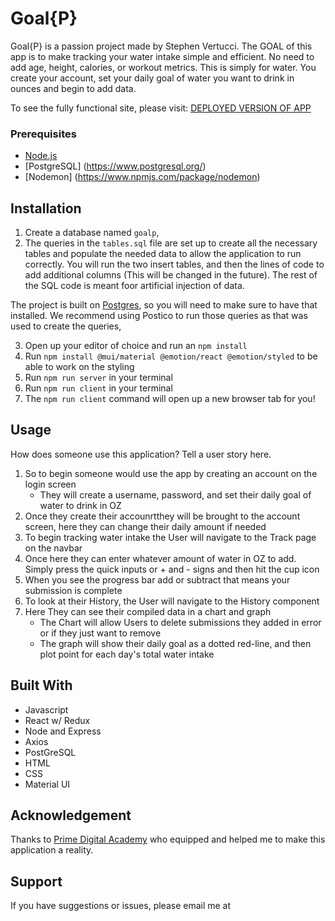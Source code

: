 # Goal{P}

Goal{P} is a passion project made by Stephen Vertucci. The GOAL of this app 
is to make tracking your water intake simple and efficient. No need to add age, height, 
calories, or workout metrics. This is simply for water. You create your account, set your 
daily goal of water you want to drink in ounces and begin to add data. 

To see the fully functional site, please visit: [DEPLOYED VERSION OF APP](www.heroku.com)

<!-- ## Screen Shot

Include one or two screen shots of your project here (optional). Remove if unused. -->

### Prerequisites

- [Node.js](https://nodejs.org/en/)
- [PostgreSQL] (https://www.postgresql.org/)
- [Nodemon] (https://www.npmjs.com/package/nodemon)

## Installation

1. Create a database named `goalp`,
2. The queries in the `tables.sql` file are set up to create all the necessary tables and populate the needed data to allow the application to run correctly. You will run the two insert tables, and then the lines of code to add additional columns (This will be changed in the future). The rest of the SQL code is meant foor artificial injection of data. 

The project is built on [Postgres](https://www.postgresql.org/download/), so you will need to make sure to have that installed. We recommend using Postico to run those queries as that was used to create the queries, 


3. Open up your editor of choice and run an `npm install`
4. Run `npm install @mui/material @emotion/react @emotion/styled` to be able to work on the styling
5. Run `npm run server` in your terminal
6. Run `npm run client` in your terminal
7. The `npm run client` command will open up a new browser tab for you!
 

## Usage
How does someone use this application? Tell a user story here.

1. So to begin someone would use the app by creating an account on the login screen
    - They will create a username, password, and set their daily goal of water to drink in OZ
2. Once they create their accounrtthey will be brought to the account screen, here they can change their daily amount if needed
3. To begin tracking water intake the User will navigate to the Track page on the navbar
4. Once here they can enter whatever amount of water in OZ to add. Simply press the quick inputs or + and - signs and then hit the cup icon
5. When you see the progress bar add or subtract that means your submission is complete
6. To look at their History, the User will navigate to the History component
7. Here They can see their compiled data in a chart and graph
    - The Chart will allow Users to delete submissions they added in error or if they just want to remove
    - The graph will show their daily goal as a dotted red-line, and then plot point for each day's total water intake


## Built With

- Javascript 
- React w/ Redux 
- Node and Express 
- Axios
- PostGreSQL
- HTML
- CSS
- Material UI 

<!-- ## License -->
<!-- [MIT](https://choosealicense.com/licenses/mit/)

_Note, include this only if you have a license file. GitHub will generate one for you if you want!_ -->

## Acknowledgement
Thanks to [Prime Digital Academy](www.primeacademy.io) who equipped and helped me to make this application a reality.


## Support
If you have suggestions or issues, please email me at


























<!-- # Goal{P

}
This version uses React, Redux, Express, Passport, and PostgreSQL (a full list of dependencies can be found in `package.json`).


## Prerequisites

Before you get started, make sure you have the following software installed on your computer:

- [Node.js](https://nodejs.org/en/)
- [PostrgeSQL](https://www.postgresql.org/)
- [Nodemon](https://nodemon.io/)

## Create database and table

Create a new database called `prime_app` and create a `user` table:

```SQL
CREATE TABLE "user" (
    "id" SERIAL PRIMARY KEY,
    "username" VARCHAR (80) UNIQUE NOT NULL,
    "password" VARCHAR (1000) NOT NULL
);
```

If you would like to name your database something else, you will need to change `prime_app` to the name of your new database name in `server/modules/pool.js`

## Development Setup Instructions

- Run `npm install`
- Create a `.env` file at the root of the project and paste this line into the file:
  ```
  SERVER_SESSION_SECRET=superDuperSecret
  ```
  While you're in your new `.env` file, take the time to replace `superDuperSecret` with some long random string like `25POUbVtx6RKVNWszd9ERB9Bb6` to keep your application secure. Here's a site that can help you: [https://passwordsgenerator.net/](https://passwordsgenerator.net/). If you don't do this step, create a secret with less than eight characters, or leave it as `superDuperSecret`, you will get a warning.
- Start postgres if not running already by using `brew services start postgresql`
- Run `npm run server`
- Run `npm run client`
- Navigate to `localhost:3000`

## Debugging

To debug, you will need to run the client-side separately from the server. Start the client by running the command `npm run client`. Start the debugging server by selecting the Debug button.

![VSCode Toolbar](documentation/images/vscode-toolbar.png)

Then make sure `Launch Program` is selected from the dropdown, then click the green play arrow.

![VSCode Debug Bar](documentation/images/vscode-debug-bar.png)

## Testing Routes with Postman

To use Postman with this repo, you will need to set up requests in Postman to register a user and login a user at a minimum.

Keep in mind that once you using the login route, Postman will manage your session cookie for you just like a browser, ensuring it is sent with each subsequent request. If you delete the `localhost` cookie in Postman, it will effectively log you out.

1. Start the server - `npm run server`
2. Import the sample routes JSON file [v2](./PostmanPrimeSoloRoutesv2.json) by clicking `Import` in Postman. Select the file.
3. Click `Collections` and `Send` the following three calls in order:
   1. `POST /api/user/register` registers a new user, see body to change username/password
   2. `POST /api/user/login` will login a user, see body to change username/password
   3. `GET /api/user` will get user information, by default it's not very much

After running the login route above, you can try any other route you've created that requires a logged in user!

## Production Build

Before pushing to Heroku, run `npm run build` in terminal. This will create a build folder that contains the code Heroku will be pointed at. You can test this build by typing `npm start`. Keep in mind that `npm start` will let you preview the production build but will **not** auto update.

- Start postgres if not running already by using `brew services start postgresql`
- Run `npm start`
- Navigate to `localhost:5000`

## Lay of the Land

There are a few videos linked below that show a walkthrough the client and sever setup to help acclimatize to the boilerplate. Please take some time to watch the videos in order to get a better understanding of what the boilerplate is like.

- [Initial Set](https://vimeo.com/453297271)
- [Server Walkthrough](https://vimeo.com/453297212)
- [Client Walkthrough](https://vimeo.com/453297124)

Directory Structure:

- `src/` contains the React application
- `public/` contains static assets for the client-side
- `build/` after you build the project, contains the transpiled code from `src/` and `public/` that will be viewed on the production site
- `server/` contains the Express App

This code is also heavily commented. We recommend reading through the comments, getting a lay of the land, and becoming comfortable with how the code works before you start making too many changes. If you're wondering where to start, consider reading through component file comments in the following order:

- src/components
  - App/App
  - Footer/Footer
  - Nav/Nav
  - AboutPage/AboutPage
  - InfoPage/InfoPage
  - UserPage/UserPage
  - LoginPage/LoginPage
  - RegisterPage/RegisterPage
  - LogOutButton/LogOutButton
  - ProtectedRoute/ProtectedRoute

## Deployment

1. Create a new Heroku project
1. Link the Heroku project to the project GitHub Repo
1. Create an Heroku Postgres database
1. Connect to the Heroku Postgres database from Postico
1. Create the necessary tables
1. Add an environment variable for `SERVER_SESSION_SECRET` with a nice random string for security
1. In the deploy section, select manual deploy

## Update Documentation

Customize this ReadMe and the code comments in this project to read less like a starter repo and more like a project. Here is an example: https://gist.github.com/PurpleBooth/109311bb0361f32d87a2 -->
